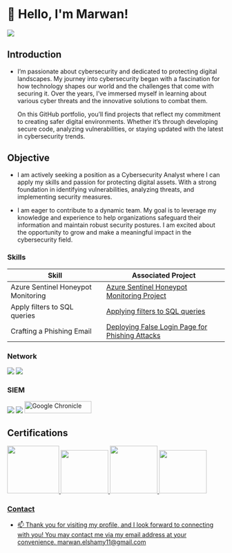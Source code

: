# 👋 Hello, I'm Marwan!
<a href="https://www.linkedin.com/in/marwan-el-shamy-661040220"><img src="https://img.shields.io/badge/-LinkedIn-0072b1?&style=for-the-badge&logo=linkedin&logoColor=white" /></a>

 ## Introduction 
-  I’m passionate about cybersecurity and dedicated to protecting digital landscapes. My journey into cybersecurity began with a fascination for how technology shapes our world and the challenges that come with securing it. Over the years, I’ve immersed myself in learning about various cyber threats and the innovative solutions to combat them.

     On this GitHub portfolio, you’ll find projects that reflect my commitment to creating safer digital environments. Whether it’s through developing secure code, analyzing vulnerabilities, or staying updated with the latest in cybersecurity trends.

## Objective  

-  I am actively seeking a position as a Cybersecurity Analyst where I can apply my skills and passion for protecting digital assets. With a strong foundation in identifying vulnerabilities, analyzing threats, and implementing security measures.

-  I am eager to contribute to a dynamic team. My goal is to leverage my knowledge and experience to help organizations safeguard their information and maintain robust security postures. I am excited about the opportunity to grow and make a meaningful impact in the cybersecurity field.

### Skills

| Skill                                         | Associated Project         |
|-----------------------------------------------|----------------------------|
| Azure Sentinel Honeypot Monitoring | <a href="https://github.com/EthicalMarwan/Azure_Sentinel_Honeypot_Monitoring_Project/blob/main/README.md">Azure Sentinel Honeypot Monitoring Project</a>|
| Apply filters to SQL queries | <a href="https://github.com/EthicalMarwan/Applying_filters_to_SQL_queries/blob/main/README.md">Applying filters to SQL queries</a>|
| Crafting a Phishing Email | <a href="https://github.com/EthicalMarwan/Crafting_A_Phishing_Email/blob/main/README.md">Deploying False Login Page for Phishing Attacks</a> |


### Network
<div>
    <img src="https://img.shields.io/badge/-Suricata-EF3B2D?&style=for-the-badge&logo=Suricata&logoColor=white" />
    <img src="https://img.shields.io/badge/-Wireshark-1679A7?&style=for-the-badge&logo=Wireshark&logoColor=white" />
</div>

### SIEM
<div>
    <img src="https://img.shields.io/badge/-Splunk-000000?&style=for-the-badge&logo=Splunk&logoColor=white" />
    <img src="https://img.shields.io/badge/-Microsoft_Sentinel-0078D4?&style=for-the-badge&logo=Microsoft&logoColor=white" />
    <img src="https://img.shields.io/badge/Google%20Chronicle-blue?logo=google" alt="Google Chronicle" width="155" height="28">
 </div>
 
## Certifications
<div>
    <a href="https://www.coursera.org/account/accomplishments/specialization/certificate/EL9OSUL8SXF3">
  <img src="https://github.com/user-attachments/assets/993d300a-b0fe-4d48-8ee8-d06dca0cc307" width="120" height="110"/>
<a/>
    <a href="https://github.com/user-attachments/assets/2b982769-491a-4fdc-8313-df62d512a754">
  <img src="https://github.com/user-attachments/assets/81c15e89-5ce0-4fa3-b5fc-e4f8e9137d64" width="110" height="100"/>
<a/>
    <a href="https://github.com/user-attachments/assets/80079eef-3f1a-4acb-b22e-22acab7ce29c">
  <img src="https://github.com/user-attachments/assets/7c1c706c-d73e-42fe-a85b-3f1ae9a9c905" width="110" height="110"/>
<a/>     
    <a href="https://github.com/user-attachments/assets/7303a270-6402-4018-8ce8-e96627aa6c33">
  <img src="https://github.com/user-attachments/assets/3b86f100-18a5-49ad-b527-ac5baa90e554" width="110" height="100"/>    
</div>


 ### Contact
 
- 📫 Thank you for visiting my profile, and I look forward to connecting with you! You may contact me via my email address at your convenience.
     marwan.elshamy11@gmail.com

<!---
EthicalMarwan/EthicalMarwan is a ✨ special ✨ repository because its `README.md` (this file) appears on your GitHub profile.
You can click the Preview link to take a look at your changes.
--->
